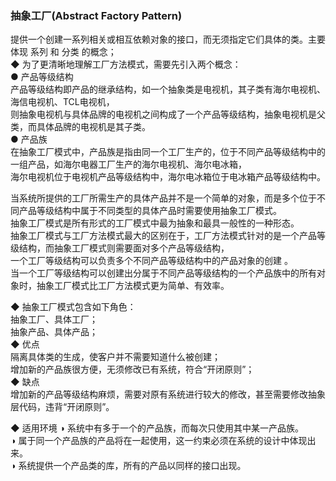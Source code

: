 ### 抽象工厂(Abstract Factory Pattern)  
提供一个创建一系列相关或相互依赖对象的接口，而无须指定它们具体的类。主要体现 系列 和 分类 的概念；    
◆ 为了更清晰地理解工厂方法模式，需要先引入两个概念：  
● 产品等级结构  
产品等级结构即产品的继承结构，如一个抽象类是电视机，其子类有海尔电视机、海信电视机、TCL电视机，  
则抽象电视机与具体品牌的电视机之间构成了一个产品等级结构，抽象电视机是父类，而具体品牌的电视机是其子类。  
● 产品族  
在抽象工厂模式中，产品族是指由同一个工厂生产的，位于不同产品等级结构中的一组产品，如海尔电器工厂生产的海尔电视机、海尔电冰箱，  
海尔电视机位于电视机产品等级结构中，海尔电冰箱位于电冰箱产品等级结构中。  

当系统所提供的工厂所需生产的具体产品并不是一个简单的对象，而是多个位于不同产品等级结构中属于不同类型的具体产品时需要使用抽象工厂模式。  
抽象工厂模式是所有形式的工厂模式中最为抽象和最具一般性的一种形态。  
抽象工厂模式与工厂方法模式最大的区别在于，工厂方法模式针对的是一个产品等级结构，而抽象工厂模式则需要面对多个产品等级结构，  
一个工厂等级结构可以负责多个不同产品等级结构中的产品对象的创建 。  
当一个工厂等级结构可以创建出分属于不同产品等级结构的一个产品族中的所有对象时，抽象工厂模式比工厂方法模式更为简单、有效率。  

◆ 抽象工厂模式包含如下角色：  
抽象工厂、具体工厂；  
抽象产品、具体产品；  
◆ 优点  
隔离具体类的生成，使客户并不需要知道什么被创建；  
增加新的产品族很方便，无须修改已有系统，符合“开闭原则”；  
◆ 缺点  
增加新的产品等级结构麻烦，需要对原有系统进行较大的修改，甚至需要修改抽象层代码，违背“开闭原则”。   

◆ 适用环境
◑ 系统中有多于一个的产品族，而每次只使用其中某一产品族。  
◑ 属于同一个产品族的产品将在一起使用，这一约束必须在系统的设计中体现出来。  
◑ 系统提供一个产品类的库，所有的产品以同样的接口出现。  
